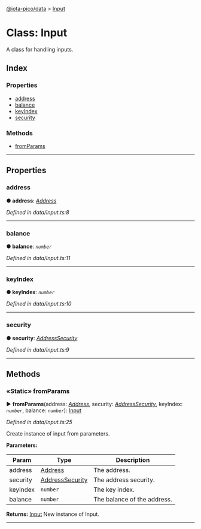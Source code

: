 [@iota-pico/data](../README.md) > [Input](../classes/input.md)



# Class: Input


A class for handling inputs.

## Index

### Properties

* [address](input.md#address)
* [balance](input.md#balance)
* [keyIndex](input.md#keyindex)
* [security](input.md#security)


### Methods

* [fromParams](input.md#fromparams)



---
## Properties
<a id="address"></a>

###  address

**●  address**:  *[Address](address.md)* 

*Defined in data/input.ts:8*





___

<a id="balance"></a>

###  balance

**●  balance**:  *`number`* 

*Defined in data/input.ts:11*





___

<a id="keyindex"></a>

###  keyIndex

**●  keyIndex**:  *`number`* 

*Defined in data/input.ts:10*





___

<a id="security"></a>

###  security

**●  security**:  *[AddressSecurity](../enums/addresssecurity.md)* 

*Defined in data/input.ts:9*





___


## Methods
<a id="fromparams"></a>

### «Static» fromParams

► **fromParams**(address: *[Address](address.md)*, security: *[AddressSecurity](../enums/addresssecurity.md)*, keyIndex: *`number`*, balance: *`number`*): [Input](input.md)



*Defined in data/input.ts:25*



Create instance of input from parameters.


**Parameters:**

| Param | Type | Description |
| ------ | ------ | ------ |
| address | [Address](address.md)   |  The address. |
| security | [AddressSecurity](../enums/addresssecurity.md)   |  The address security. |
| keyIndex | `number`   |  The key index. |
| balance | `number`   |  The balance of the address. |





**Returns:** [Input](input.md)
New instance of Input.






___


